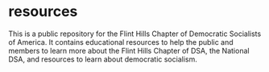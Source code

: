 # resources
This is a public repository for the Flint Hills Chapter of Democratic Socialists of America. It contains educational resources to help the public and members to learn more about the Flint Hills Chapter of DSA, the National DSA, and resources to learn about democratic socialism. 
